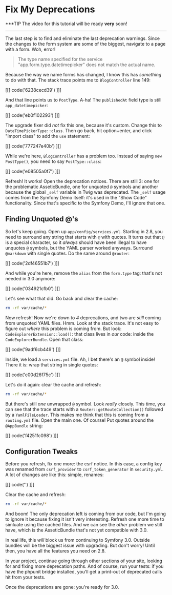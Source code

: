 # Fix My Deprecations

***TIP
The video for this tutorial will be ready **very** soon!
***

The last step is to find and eliminate the last deprecation warnings. Since the changes
to the form system are some of the biggest, navigate to a page with a form. Woh, error!

> The type name specified for the service "app.form.type.datetimepicker" does
> not match the actual name.

Because the way we name forms has changed, I know this has *something* to do with
that. The stack trace points me to `BlogController` line 149:

[[[ code('6238cecd39') ]]]

And that line points us to `PostType`. A-ha! The `publishedAt` field type is still
`app_datetimepicker`:

[[[ code('eb0f102293') ]]]

The upgrade fixer did *not* fix this one, because it's custom. Change this to
`DateTimePickerType::class`. Then go back, hit option+enter, and click "Import class"
to add the `use` statement:

[[[ code('777247e40b') ]]]

While we're here, `BlogController` has a problem too. Instead of saying `new PostType()`,
you need to say `PostType::class`:

[[[ code('e08505a0f7') ]]]

Refresh! It works! Open the deprecation notices. There are still 3: one for the problematic
AsseticBundle, one for unquoted `@` symbols and another because the global `_self`
variable in Twig was deprecated. The `_self` usage comes from the Symfony Demo itself:
it's used in the "Show Code" functionality. Since that's specific to the Symfony
Demo, I'll ignore that one.

## Finding Unquoted @'s

So let's keep going. Open up `app/config/services.yml`. Starting in 2.8, you need
to surround any string that starts with `@` with quotes. It turns out that `@` is
a special character, so it *always* should have been illegal to have unquotes `@`
symbols, but the YAML parser worked anyways. Surround `@markdown` with single quotes.
Do the same around `@router`:

[[[ code('2df46551b7') ]]]

And while you're here, remove the `alias` from the `form.type` tag: that's not needed
in 3.0 anymore:

[[[ code('034921cfb0') ]]]

Let's see what that did. Go back and clear the cache:

```bash
rm -rf var/cache/*
```

Now refresh! Now we're down to *4* deprecations, and two are *still* coming from
unquoted YAML files. Hmm. Look at the stack trace. It's not easy to figure out *where*
this problem is coming from. But look: `CodeExplorerExtension::load()`: that class
lives in *our* code: inside the `CodeExplorerBundle`. Open that class:

[[[ code('9adf6cb449') ]]]

Inside, we load a `services.yml` file. Ah, I bet there's an `@` symbol inside! There
it is: wrap that string in single quotes:

[[[ code('c00d26f75c') ]]]

Let's do it again: clear the cache and refresh:

```bash
rm -rf var/cache/*
```

But there's still *one* unwrapped `@` symbol. Look *really* closely. This time, you
can see that the trace starts with a `Router::getRouteCollection()` followed by a
`YamlFileLoader`. This makes me think that this is coming from a `routing.yml` file.
Open the main one. Of course! Put quotes around the `@AppBundle` string:

[[[ code('f4251fc098') ]]]

## Configuration Tweaks

Before you refresh, fix one more: the csrf notice. In this case, a config key was
renamed from `csrf_provider` to `csrf_token_generator` in `security.yml`. A lot of
changes are like this: simple, renames:

[[[ code('') ]]]

Clear the cache and refresh:

```bash
rm -rf var/cache/*
```

And boom! The only deprecation left *is* coming from our code, but I'm going to ignore
it because fixing it isn't very interesting. Refresh one more time to simluate using
the cached files. And we can see the *other* problem we still have, which is the
AsseticBundle that's not yet compatible with 3.0.

In real life, this *will* block us from continuing to Symfony 3.0. Outside bundles
will be the biggest issue with upgrading. But don't worry! Until then, you have
all the features you need on 2.8.

In your project, continue going through other sections of your site, looking for
and fixing more deprecation paths. And of course, run your tests: if you have the
phpunit bridge installed, you'll get a print-out of deprecated calls hit from your
tests.

Once the deprecations are gone: you're ready for 3.0.
